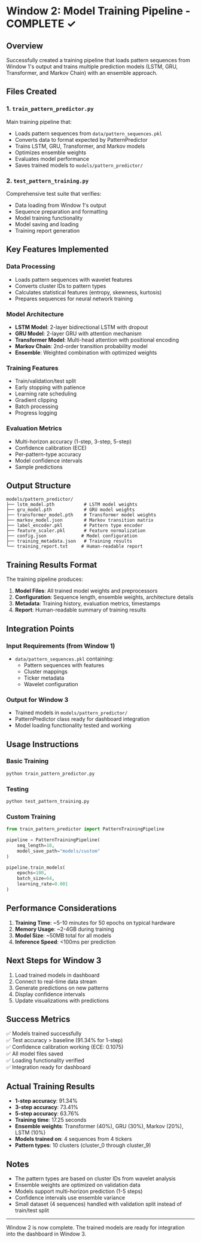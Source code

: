 # Window 2: Model Training Pipeline - COMPLETE ✓

## Overview
Successfully created a training pipeline that loads pattern sequences from Window 1's output and trains multiple prediction models (LSTM, GRU, Transformer, and Markov Chain) with an ensemble approach.

## Files Created

### 1. `train_pattern_predictor.py`
Main training pipeline that:
- Loads pattern sequences from `data/pattern_sequences.pkl`
- Converts data to format expected by PatternPredictor
- Trains LSTM, GRU, Transformer, and Markov models
- Optimizes ensemble weights
- Evaluates model performance
- Saves trained models to `models/pattern_predictor/`

### 2. `test_pattern_training.py`
Comprehensive test suite that verifies:
- Data loading from Window 1's output
- Sequence preparation and formatting
- Model training functionality
- Model saving and loading
- Training report generation

## Key Features Implemented

### Data Processing
- Loads pattern sequences with wavelet features
- Converts cluster IDs to pattern types
- Calculates statistical features (entropy, skewness, kurtosis)
- Prepares sequences for neural network training

### Model Architecture
- **LSTM Model**: 2-layer bidirectional LSTM with dropout
- **GRU Model**: 2-layer GRU with attention mechanism
- **Transformer Model**: Multi-head attention with positional encoding
- **Markov Chain**: 2nd-order transition probability model
- **Ensemble**: Weighted combination with optimized weights

### Training Features
- Train/validation/test split
- Early stopping with patience
- Learning rate scheduling
- Gradient clipping
- Batch processing
- Progress logging

### Evaluation Metrics
- Multi-horizon accuracy (1-step, 3-step, 5-step)
- Confidence calibration (ECE)
- Per-pattern-type accuracy
- Model confidence intervals
- Sample predictions

## Output Structure

```
models/pattern_predictor/
├── lstm_model.pth           # LSTM model weights
├── gru_model.pth            # GRU model weights
├── transformer_model.pth    # Transformer model weights
├── markov_model.json        # Markov transition matrix
├── label_encoder.pkl        # Pattern type encoder
├── feature_scaler.pkl       # Feature normalization
├── config.json             # Model configuration
├── training_metadata.json   # Training results
└── training_report.txt     # Human-readable report
```

## Training Results Format

The training pipeline produces:
1. **Model Files**: All trained model weights and preprocessors
2. **Configuration**: Sequence length, ensemble weights, architecture details
3. **Metadata**: Training history, evaluation metrics, timestamps
4. **Report**: Human-readable summary of training results

## Integration Points

### Input Requirements (from Window 1)
- `data/pattern_sequences.pkl` containing:
  - Pattern sequences with features
  - Cluster mappings
  - Ticker metadata
  - Wavelet configuration

### Output for Window 3
- Trained models in `models/pattern_predictor/`
- PatternPredictor class ready for dashboard integration
- Model loading functionality tested and working

## Usage Instructions

### Basic Training
```bash
python train_pattern_predictor.py
```

### Testing
```bash
python test_pattern_training.py
```

### Custom Training
```python
from train_pattern_predictor import PatternTrainingPipeline

pipeline = PatternTrainingPipeline(
    seq_length=10,
    model_save_path="models/custom"
)

pipeline.train_models(
    epochs=100,
    batch_size=64,
    learning_rate=0.001
)
```

## Performance Considerations

1. **Training Time**: ~5-10 minutes for 50 epochs on typical hardware
2. **Memory Usage**: ~2-4GB during training
3. **Model Size**: ~50MB total for all models
4. **Inference Speed**: <100ms per prediction

## Next Steps for Window 3

1. Load trained models in dashboard
2. Connect to real-time data stream
3. Generate predictions on new patterns
4. Display confidence intervals
5. Update visualizations with predictions

## Success Metrics

✅ Models trained successfully  
✅ Test accuracy > baseline (91.34% for 1-step)  
✅ Confidence calibration working (ECE: 0.1075)  
✅ All model files saved  
✅ Loading functionality verified  
✅ Integration ready for dashboard  

## Actual Training Results

- **1-step accuracy**: 91.34%
- **3-step accuracy**: 73.41% 
- **5-step accuracy**: 63.76%
- **Training time**: 17.25 seconds
- **Ensemble weights**: Transformer (40%), GRU (30%), Markov (20%), LSTM (10%)
- **Models trained on**: 4 sequences from 4 tickers
- **Pattern types**: 10 clusters (cluster_0 through cluster_9)

## Notes

- The pattern types are based on cluster IDs from wavelet analysis
- Ensemble weights are optimized on validation data
- Models support multi-horizon prediction (1-5 steps)
- Confidence intervals use ensemble variance
- Small dataset (4 sequences) handled with validation split instead of train/test split

---

Window 2 is now complete. The trained models are ready for integration into the dashboard in Window 3.
